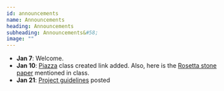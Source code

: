 ```yaml
---
id: announcements
name: Announcements
heading: Announcements
subheading: Announcements&#58;
image: ""
---
```


- **Jan 7**: Welcome.
- **Jan 10**: [Piazza](https://piazza.com/class/k58dhm1uifx2s0) class created link added. Also, here is the [Rosetta stone paper](https://castlelab.princeton.edu/html/Papers/AIOR_July2012.pdf) mentioned in class.
- **Jan 21**: [Project guidelines](https://docs.google.com/document/d/e/2PACX-1vRhOIePo-Y7EXp0QaYDfuIoX-06Pr82Y2WTKwAFjjTgPbACEw81rYOaTPWTZMIcMe-72iFMIpEJYLfg/pub) posted

<!--  - **<span style="color:#b32425">New</span> Oct 30**: TA hours moved to 3-4PM, Thursday in Pratt 290

 - **<span style="color:#b32425">New</span> Oct 30**: You are encouraged to upload the link of your presentation slides to the seminar excel sheet.

 - **Oct 11**: The course project guideline is now posted. [Guideline]({{ site.baseurl }}/assets/slides/course_project_guideline.pdf)

 - **Oct 3**: Updated software resources. Enroll on [Piazza](https://piazza.com/utoronto.ca/fall2018/csc2541) to find project partners.

 - **Sept 18**: New classroom change from BA1240 to ES B142. -->
